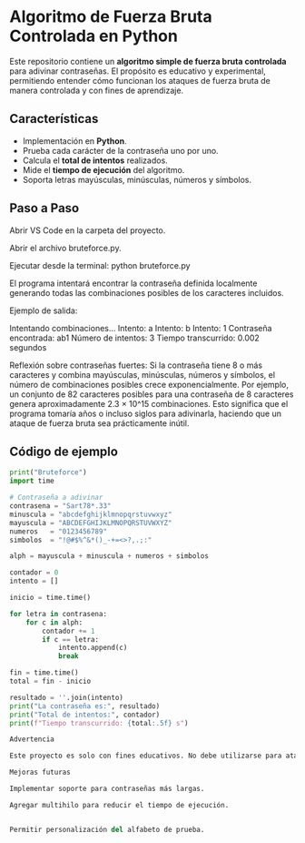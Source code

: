 # Algoritmo de Fuerza Bruta Controlada en Python

Este repositorio contiene un **algoritmo simple de fuerza bruta controlada** para adivinar contraseñas. El propósito es educativo y experimental, permitiendo entender cómo funcionan los ataques de fuerza bruta de manera controlada y con fines de aprendizaje.

## Características

- Implementación en **Python**.
- Prueba cada carácter de la contraseña uno por uno.
- Calcula el **total de intentos** realizados.
- Mide el **tiempo de ejecución** del algoritmo.
- Soporta letras mayúsculas, minúsculas, números y símbolos.

## Paso a Paso
Abrir VS Code en la carpeta del proyecto.

Abrir el archivo bruteforce.py.

Ejecutar desde la terminal: python bruteforce.py

El programa intentará encontrar la contraseña definida localmente generando todas las combinaciones posibles de los caracteres incluidos.

Ejemplo de salida:

Intentando combinaciones...
Intento: a
Intento: b
Intento: 1
Contraseña encontrada: ab1
Número de intentos: 3
Tiempo transcurrido: 0.002 segundos


Reflexión sobre contraseñas fuertes:
Si la contraseña tiene 8 o más caracteres y combina mayúsculas, minúsculas, números y símbolos, el número de combinaciones posibles crece exponencialmente. Por ejemplo, un conjunto de 82 caracteres posibles para una contraseña de 8 caracteres genera aproximadamente 2.3 × 10^15 combinaciones. Esto significa que el programa tomaría años o incluso siglos para adivinarla, haciendo que un ataque de fuerza bruta sea prácticamente inútil.

## Código de ejemplo

```python
print("Bruteforce")
import time

# Contraseña a adivinar
contrasena = "Sart78*.33"
minuscula = "abcdefghijklmnopqrstuvwxyz"
mayuscula = "ABCDEFGHIJKLMNOPQRSTUVWXYZ"
numeros   = "0123456789"
simbolos  = "!@#$%^&*()_-+=<>?,.;:"

alph = mayuscula + minuscula + numeros + simbolos

contador = 0
intento = []

inicio = time.time()

for letra in contrasena:
    for c in alph:
        contador += 1
        if c == letra:
            intento.append(c)
            break

fin = time.time() 
total = fin - inicio

resultado = ''.join(intento)
print("La contraseña es:", resultado)
print("Total de intentos:", contador)
print(f"Tiempo transcurrido: {total:.5f} s")

Advertencia

Este proyecto es solo con fines educativos. No debe utilizarse para atacar sistemas ajenos o robar información. Romper contraseñas sin permiso es ilegal.

Mejoras futuras

Implementar soporte para contraseñas más largas.

Agregar multihilo para reducir el tiempo de ejecución.


Permitir personalización del alfabeto de prueba.




